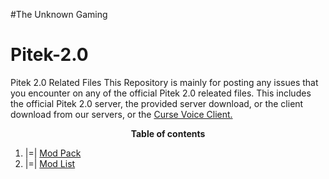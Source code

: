 #The Unknown Gaming

# Pitek-2.0
Pitek 2.0 Related Files
This Repository is mainly for posting any issues that you encounter on any of the official Pitek 2.0 releated files. 
This includes the official Pitek 2.0 server, the provided server download, or the client download from our servers, or the <a href="http://curse.com/">Curse Voice Client.</a>

<center>
<b>Table of contents</b>
</center>

1. |=| <a href="http://www.curse.com/modpacks/minecraft/240520-pitek-2-0">Mod Pack</a><br />
2. |=| <a href="https://github.com/JzJad/PiTek-2.0/blob/master/modlist.html">Mod List</a>
